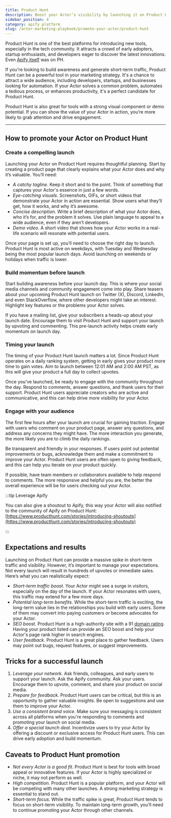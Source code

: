 ```yaml
---
title: Product Hunt
description: Boost your Actor’s visibility by launching it on Product Hunt, a top platform for tech innovations. Attract early adopters, developers, and businesses while showcasing your tool’s value through visuals or demos.
sidebar_position: 4
category: apify platform
slug: /actor-marketing-playbook/promote-your-actor/product-hunt
---
```


Product Hunt is one of the best platforms for introducing new tools, especially in the tech community. It attracts a crowd of early adopters, startup enthusiasts, and developers eager to discover the latest innovations. Even [Apify itself](https://www.producthunt.com/products/apify) was on PH.

If you're looking to build awareness and generate short-term traffic, Product Hunt can be a powerful tool in your marketing strategy. It's a chance to attract a wide audience, including developers, startups, and businesses looking for automation. If your Actor solves a common problem, automates a tedious process, or enhances productivity, it's a perfect candidate for Product Hunt.

Product Hunt is also great for tools with a strong visual component or demo potential. If you can show the value of your Actor in action, you’re more likely to grab attention and drive engagement.

---

## How to promote your Actor on Product Hunt

### Create a compelling launch

Launching your Actor on Product Hunt requires thoughtful planning. Start by creating a product page that clearly explains what your Actor does and why it’s valuable. You’ll need:

- _A catchy tagline_. Keep it short and to the point. Think of something that captures your Actor's essence in just a few words.
- _Eye-catching visuals_. Screenshots, GIFs, or short videos that demonstrate your Actor in action are essential. Show users what they’ll get, how it works, and why it’s awesome.
- _Concise description_. Write a brief description of what your Actor does, who it’s for, and the problem it solves. Use plain language to appeal to a wide audience, even if they aren’t developers.
- _Demo video_. A short video that shows how your Actor works in a real-life scenario will resonate with potential users.

Once your page is set up, you’ll need to choose the right day to launch. Product Hunt is most active on weekdays, with Tuesday and Wednesday being the most popular launch days. Avoid launching on weekends or holidays when traffic is lower.

### Build momentum before launch

Start building awareness before your launch day. This is where your social media channels and community engagement come into play. Share teasers about your upcoming Product Hunt launch on Twitter (X), Discord, LinkedIn, and even StackOverflow, where other developers might take an interest. Highlight key features or the problems your Actor solves.

If you have a mailing list, give your subscribers a heads-up about your launch date. Encourage them to visit Product Hunt and support your launch by upvoting and commenting. This pre-launch activity helps create early momentum on launch day.

### Timing your launch

The timing of your Product Hunt launch matters a lot. Since Product Hunt operates on a daily ranking system, getting in early gives your product more time to gain votes. Aim to launch between 12:01 AM and 2:00 AM PST, as this will give your product a full day to collect upvotes.

Once you’ve launched, be ready to engage with the community throughout the day. Respond to comments, answer questions, and thank users for their support. Product Hunt users appreciate creators who are active and communicative, and this can help drive more visibility for your Actor.

### Engage with your audience

The first few hours after your launch are crucial for gaining traction. Engage with users who comment on your product page, answer any questions, and address any concerns they might have. The more interaction you generate, the more likely you are to climb the daily rankings.

Be transparent and friendly in your responses. If users point out potential improvements or bugs, acknowledge them and make a commitment to improve your Actor. Product Hunt users are often open to giving feedback, and this can help you iterate on your product quickly.

If possible, have team members or collaborators available to help respond to comments. The more responsive and helpful you are, the better the overall experience will be for users checking out your Actor.

:::tip Leverage Apify

You can also give a shoutout to Apify, this way your Actor will also notified to the community of Apify on Product Hunt: [https://www.producthunt.com/stories/introducing-shoutouts](https://www.producthunt.com/stories/introducing-shoutouts)

:::

## Expectations and results

Launching on Product Hunt can provide a massive spike in short-term traffic and visibility. However, it’s important to manage your expectations. Not every launch will result in hundreds of upvotes or immediate sales. Here’s what you can realistically expect:

- _Short-term traffic boost_. Your Actor might see a surge in visitors, especially on the day of the launch. If your Actor resonates with users, this traffic may extend for a few more days.
- _Potential long-term benefits_. While the short-term traffic is exciting, the long-term value lies in the relationships you build with early users. Some of them may convert into paying customers or become advocates for your Actor.
- _SEO boost_. Product Hunt is a high-authority site with a 91 [domain rating](https://help.ahrefs.com/en/articles/1409408-what-is-domain-rating-dr). Having your product listed can provide an SEO boost and help your Actor's page rank higher in search engines.
- _User feedback_. Product Hunt is a great place to gather feedback. Users may point out bugs, request features, or suggest improvements.

## Tricks for a successful launch

1. _Leverage your network_. Ask friends, colleagues, and early users to support your launch. Ask the Apify community. Ask your users. Encourage them to upvote, comment, and share your product on social media.
2. _Prepare for feedback_. Product Hunt users can be critical, but this is an opportunity to gather valuable insights. Be open to suggestions and use them to improve your Actor.
3. _Use a consistent brand voice_. Make sure your messaging is consistent across all platforms when you're responding to comments and promoting your launch on social media.
4. _Offer a special launch deal_. Incentivize users to try your Actor by offering a discount or exclusive access for Product Hunt users. This can drive early adoption and build momentum.

## Caveats to Product Hunt promotion

- _Not every Actor is a good fit_. Product Hunt is best for tools with broad appeal or innovative features. If your Actor is highly specialized or niche, it may not perform as well.
- _High competition_. Product Hunt is a popular platform, and your Actor will be competing with many other launches. A strong marketing strategy is essential to stand out.
- _Short-term focus_. While the traffic spike is great, Product Hunt tends to focus on short-term visibility. To maintain long-term growth, you’ll need to continue promoting your Actor through other channels.
